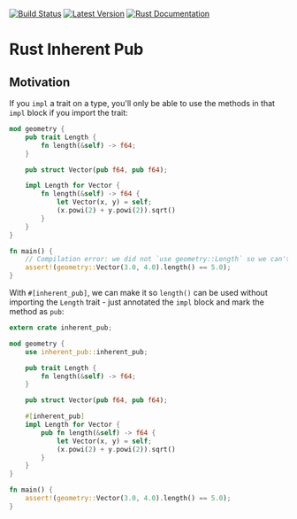 [![Build Status](https://api.travis-ci.org/idanarye/rust-inherent-pub.svg?branch=master)](https://travis-ci.org/idanarye/rust-inherent-pub)
[![Latest Version](https://img.shields.io/crates/v/inherent-pub.svg)](https://crates.io/crates/inherent-pub)
[![Rust Documentation](https://img.shields.io/badge/api-rustdoc-blue.svg)](https://idanarye.github.io/rust-inherent-pub/)

# Rust Inherent Pub

## Motivation

If you `impl` a trait on a type, you'll only be able to use the methods in that
`impl` block if you import the trait:

```rust
mod geometry {
    pub trait Length {
        fn length(&self) -> f64;
    }

    pub struct Vector(pub f64, pub f64);

    impl Length for Vector {
        fn length(&self) -> f64 {
            let Vector(x, y) = self;
            (x.powi(2) + y.powi(2)).sqrt()
        }
    }
}

fn main() {
	// Compilation error: we did not `use geometry::Length` so we can't access `length()`
    assert!(geometry::Vector(3.0, 4.0).length() == 5.0);
}
```

With `#[inherent_pub]`, we can make it so `length()` can be used without
importing the `Length` trait - just annotated the `impl` block and mark the
method as `pub`:

```rust
extern crate inherent_pub;

mod geometry {
    use inherent_pub::inherent_pub;

    pub trait Length {
        fn length(&self) -> f64;
    }

    pub struct Vector(pub f64, pub f64);

    #[inherent_pub]
    impl Length for Vector {
        pub fn length(&self) -> f64 {
            let Vector(x, y) = self;
            (x.powi(2) + y.powi(2)).sqrt()
        }
    }
}

fn main() {
    assert!(geometry::Vector(3.0, 4.0).length() == 5.0);
}
```
